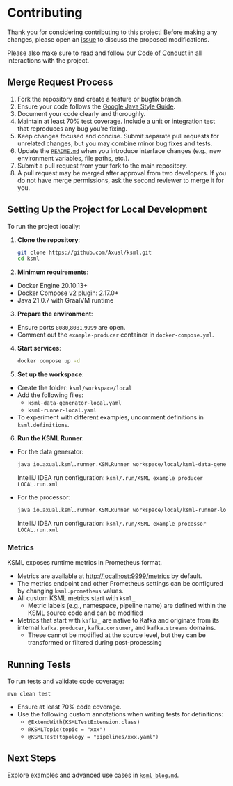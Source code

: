 # Contributing

Thank you for considering contributing to this project! Before making any changes, please open an [issue](https://github.com/Axual/ksml/issues) to discuss the proposed modifications.

Please also make sure to read and follow our [Code of Conduct](CODE_OF_CONDUCT.md) in all interactions with the project.

## Merge Request Process

1. Fork the repository and create a feature or bugfix branch.
2. Ensure your code follows the [Google Java Style Guide](https://google.github.io/styleguide/javaguide.html).
2. Document your code clearly and thoroughly.
3. Maintain at least 70% test coverage. Include a unit or integration test that reproduces any bug you're fixing.
4. Keep changes focused and concise. Submit separate pull requests for unrelated changes, but you may combine minor bug fixes and tests.
6. Update the [`README.md`](README.md) when you introduce interface changes (e.g., new environment variables, file paths, etc.).
7. Submit a pull request from your fork to the main repository.
8. A pull request may be merged after approval from two developers. If you do not have merge permissions, ask the second reviewer to merge it for you.

## Setting Up the Project for Local Development

To run the project locally:

1. **Clone the repository**:

   ```bash
   git clone https://github.com/Axual/ksml.git
   cd ksml
   ```

2. **Minimum requirements**:
  - Docker Engine 20.10.13+
  - Docker Compose v2 plugin: 2.17.0+
  - Java 21.0.7 with GraalVM runtime

3. **Prepare the environment**:
  - Ensure ports `8080`,`8081`,`9999` are open.
  - Comment out the `example-producer` container in `docker-compose.yml`.

4. **Start services**:

   ```bash
   docker compose up -d
   ```

5. **Set up the workspace**:
  - Create the folder: `ksml/workspace/local`
  - Add the following files:
    - `ksml-data-generator-local.yaml`
    - `ksml-runner-local.yaml`
  - To experiment with different examples, uncomment definitions in `ksml.definitions`.

6. **Run the KSML Runner**:
  - For the data generator:

    ```bash
    java io.axual.ksml.runner.KSMLRunner workspace/local/ksml-data-generator-local.yaml
    ```

    IntelliJ IDEA run configuration: `ksml/.run/KSML example producer LOCAL.run.xml`

  - For the processor:

    ```bash
    java io.axual.ksml.runner.KSMLRunner workspace/local/ksml-runner-local.yaml
    ```

    IntelliJ IDEA run configuration: `ksml/.run/KSML example processor LOCAL.run.xml`

### Metrics

KSML exposes runtime metrics in Prometheus format.
- Metrics are available at [http://localhost:9999/metrics](http://localhost:9999/metrics) by default.
- The metrics endpoint and other Prometheus settings can be configured by changing `ksml.prometheus` values.
- All custom KSML metrics start with `ksml_`
  - Metric labels (e.g., namespace, pipeline name) are defined within the KSML source code and can be modified
- Metrics that start with `kafka_` are native to Kafka and originate from its internal `kafka.producer`, `kafka.consumer`, and `kafka.streams` domains.
  -  These cannot be modified at the source level, but they can be transformed or filtered during post-processing

## Running Tests

To run tests and validate code coverage:

```shell
mvn clean test
```

- Ensure at least 70% code coverage.
- Use the following custom annotations when writing tests for definitions:
  - `@ExtendWith(KSMLTestExtension.class)`
  - `@KSMLTopic(topic = "xxx")`
  - `@KSMLTest(topology = "pipelines/xxx.yaml")`

## Next Steps

Explore examples and advanced use cases in [`ksml-blog.md`](ksml-blog.md).